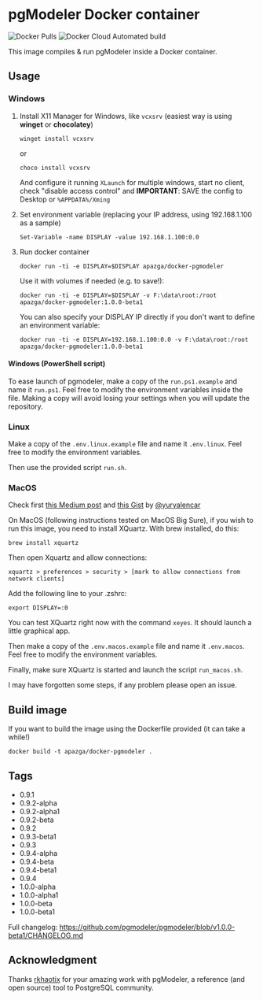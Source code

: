 # pgModeler Docker container

![Docker Pulls](https://img.shields.io/docker/pulls/apazga/docker-pgmodeler) ![Docker Cloud Automated build](https://img.shields.io/docker/cloud/automated/apazga/docker-pgmodeler)

This image compiles & run pgModeler inside a Docker container.

## Usage

### Windows

1. Install X11 Manager for Windows, like `vcxsrv` (easiest way is using **winget** or **chocolatey**)

    ```winget install vcxsrv```

    or

    ```choco install vcxsrv```

    And configure it running `XLaunch` for multiple windows, start no client, check "disable access control" and **IMPORTANT**: SAVE the config to Desktop or `%APPDATA%/Xming`

2. Set environment variable (replacing your IP address, using 192.168.1.100 as a sample)

    ```Set-Variable -name DISPLAY -value 192.168.1.100:0.0```

3. Run docker container

    ```docker run -ti -e DISPLAY=$DISPLAY apazga/docker-pgmodeler```

    Use it with volumes if needed (e.g. to save!):

    ```docker run -ti -e DISPLAY=$DISPLAY -v F:\data\root:/root apazga/docker-pgmodeler:1.0.0-beta1```

    You can also specify your DISPLAY IP directly if you don't want to define an environment variable:

    ```docker run -ti -e DISPLAY=192.168.1.100:0.0 -v F:\data\root:/root apazga/docker-pgmodeler:1.0.0-beta1```

#### Windows (PowerShell script)

To ease launch of pgmodeler, make a copy of the `run.ps1.example` and name it `run.ps1`. Feel free to modify the environment variables inside the file. Making a copy will avoid losing your settings when you will update the repository.

### Linux


Make a copy of the `.env.linux.example` file and name it `.env.linux`. Feel free to modify the environment variables.


Then use the provided script `run.sh`.

### MacOS

Check first [this Medium post](https://yuryalencar.medium.com/pgmodeler-docker-1e78a1cd1350) and [this Gist](https://gist.github.com/yuryalencar/a6c65a1a0a01cbb90e98e66d13072efc) by [@yuryalencar](https://github.com/yuryalencar)

On MacOS (following instructions tested on MacOS Big Sure), if you wish to run this image, you need to install XQuartz. With brew installed, do this:

```brew install xquartz```

Then open Xquartz and allow connections:

```xquartz > preferences > security > [mark to allow connections from network clients]```

Add the following line to your .zshrc:

```export DISPLAY=:0```

You can test XQuartz right now with the command `xeyes`. It should launch a little graphical app.

Then make a copy of the `.env.macos.example` file and name it `.env.macos`. Feel free to modify the environment variables.

Finally, make sure XQuartz is started and launch the script `run_macos.sh`.

I may have forgotten some steps, if any problem please open an issue.

## Build image

If you want to build the image using the Dockerfile provided (it can take a while!)

```docker build -t apazga/docker-pgmodeler .```

## Tags

- 0.9.1
- 0.9.2-alpha
- 0.9.2-alpha1
- 0.9.2-beta
- 0.9.2
- 0.9.3-beta1
- 0.9.3
- 0.9.4-alpha
- 0.9.4-beta
- 0.9.4-beta1
- 0.9.4
- 1.0.0-alpha
- 1.0.0-alpha1
- 1.0.0-beta
- 1.0.0-beta1

Full changelog: <https://github.com/pgmodeler/pgmodeler/blob/v1.0.0-beta1/CHANGELOG.md>

## Acknowledgment

Thanks [rkhaotix](https://github.com/rkhaotix) for your amazing work with pgModeler, a reference (and open source) tool to PostgreSQL community.

